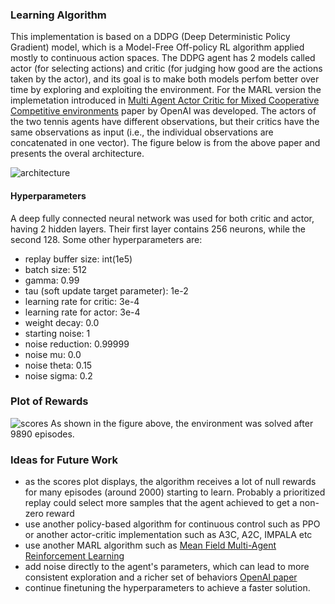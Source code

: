 [//]: # (Image References)

[image1]: https://raw.github.com/ounospanas/DLRN_P3_MARL/master/maddpg_score.png "scores"
[image2]:  https://raw.github.com/ounospanas/DLRN_P3_MARL/master/maddpg.png "architecture"

### Learning Algorithm
This implementation is based on a DDPG (Deep Deterministic Policy Gradient) model, which is a Model-Free Off-policy RL algorithm applied mostly to continuous action spaces. The DDPG agent has 2 models called actor (for selecting actions) and critic (for judging how good are the actions taken by the actor), and its goal is to make both models perfom better over time by exploring and exploiting the environment. For the MARL version the implemetation introduced in [Multi Agent Actor Critic for Mixed Cooperative Competitive environments](https://papers.nips.cc/paper/7217-multi-agent-actor-critic-for-mixed-cooperative-competitive-environments.pdf) paper by OpenAI was developed. The actors of the two tennis agents have different observations, but their critics have the same observations as input (i.e., the individual observations are concatenated in one vector). The figure below is from the above paper and presents the overal architecture.

 ![architecture][image2]
#### Hyperparameters
A deep fully connected neural network was used for both critic and actor, having 2 hidden layers. Their first layer contains 256 neurons, while the second 128. 
Some other hyperparameters are:
- replay buffer size: int(1e5)
- batch size: 512
- gamma: 0.99
- tau (soft update target parameter): 1e-2  
- learning rate for critic: 3e-4 
- learning rate for actor: 3e-4 
- weight decay: 0.0
- starting noise: 1
- noise reduction: 0.99999
- noise mu: 0.0
- noise theta: 0.15
- noise sigma: 0.2

### Plot of Rewards

![scores][image1]
As shown in the figure above, the environment was solved after 9890 episodes.

### Ideas for Future Work
- as the scores plot displays, the algorithm receives a lot of null rewards for many episodes (around 2000) starting to learn. Probably a prioritized replay could select more samples that the agent achieved to get a non-zero reward
- use another policy-based algorithm for continuous control such as PPO or another actor-critic implementation such as A3C, A2C, IMPALA etc
- use another MARL algorithm such as [Mean Field Multi-Agent Reinforcement Learning](https://arxiv.org/abs/1802.05438)
- add noise directly to the agent's parameters, which can lead to more consistent exploration and a richer set of behaviors [OpenAI paper](https://arxiv.org/abs/1706.01905)
- continue finetuning the hyperparameters to achieve a faster solution.
